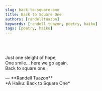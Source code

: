 ```yaml
---
slug: back-to-square-one
title: Back to Square One
authors: [randelltuazon]
keywords: [randell tuazon, poetry, haiku]
tags: [poetry, haiku]
---
```


<br/><br/>

Just one sleight of hope,  
One smile... here we go again.  
Back to square one.  

<footer>— **Randell Tuazon** <div class="text-sm mt-2">*A Haiku: Back to Square One*</div></footer>
